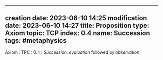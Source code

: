 
---
creation date:		2023-06-10 14:25
modification date:	2023-06-10 14:27
title: 				Proposition
type:  Axiom
topic: TCP
index: 0.4
name: Succession
tags:  #metaphysics 
---
Axiom : TPC : 0.4 : $Succession$:  $evaluation$ followed by $observation$
